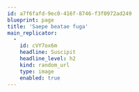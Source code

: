 ```yaml
---
id: a7f6fafd-9ec0-416f-8746-f3f0972ad249
blueprint: page
title: 'Saepe beatae fuga'
main_replicator:
  -
    id: cVY7ox6m
    headline: Suscipit
    headline_level: h2
    kind: random_url
    type: image
    enabled: true
---
```

